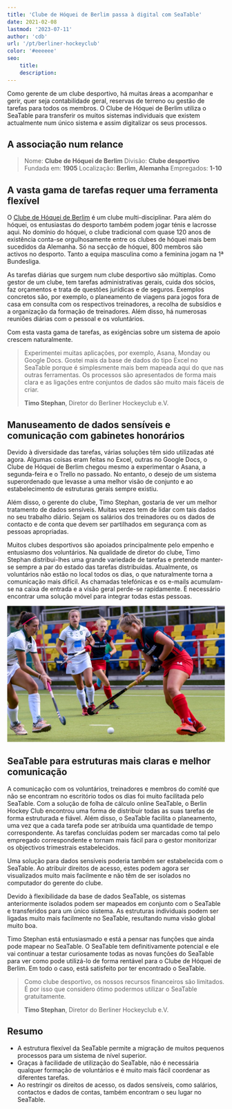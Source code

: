 ```yaml
---
title: 'Clube de Hóquei de Berlim passa à digital com SeaTable'
date: 2021-02-08
lastmod: '2023-07-11'
author: 'cdb'
url: '/pt/berliner-hockeyclub'
color: '#eeeeee'
seo:
    title:
    description:
---
```


Como gerente de um clube desportivo, há muitas áreas a acompanhar e gerir, quer seja contabilidade geral, reservas de terreno ou gestão de tarefas para todos os membros. O Clube de Hóquei de Berlim utiliza o SeaTable para transferir os muitos sistemas individuais que existem actualmente num único sistema e assim digitalizar os seus processos.

## A associação num relance

> Nome: **Clube de Hóquei de Berlim**
> Divisão: **Clube desportivo**
> Fundada em: **1905**
> Localização: **Berlim, Alemanha**
> Empregados: **1-10**

## A vasta gama de tarefas requer uma ferramenta flexível

O [Clube de Hóquei de Berlim](https://www.berlinerhc.de/) é um clube multi-disciplinar. Para além do hóquei, os entusiastas do desporto também podem jogar ténis e lacrosse aqui. No domínio do hóquei, o clube tradicional com quase 120 anos de existência conta-se orgulhosamente entre os clubes de hóquei mais bem sucedidos da Alemanha. Só na secção de hóquei, 800 membros são activos no desporto. Tanto a equipa masculina como a feminina jogam na 1ª Bundesliga.

As tarefas diárias que surgem num clube desportivo são múltiplas. Como gestor de um clube, tem tarefas administrativas gerais, cuida dos sócios, faz orçamentos e trata de questões jurídicas e de seguros. Exemplos concretos são, por exemplo, o planeamento de viagens para jogos fora de casa em consulta com os respectivos treinadores, a recolha de subsídios e a organização da formação de treinadores. Além disso, há numerosas reuniões diárias com o pessoal e os voluntários.

Com esta vasta gama de tarefas, as exigências sobre um sistema de apoio crescem naturalmente.

> Experimentei muitas aplicações, por exemplo, Asana, Monday ou Google Docs. Gostei mais da base de dados do tipo Excel no SeaTable porque é simplesmente mais bem mapeada aqui do que nas outras ferramentas. Os processos são apresentados de forma mais clara e as ligações entre conjuntos de dados são muito mais fáceis de criar.
>
> **Timo Stephan**, Diretor do Berliner Hockeyclub e.V.

## Manuseamento de dados sensíveis e comunicação com gabinetes honorários

Devido à diversidade das tarefas, várias soluções têm sido utilizadas até agora. Algumas coisas eram feitas no Excel, outras no Google Docs, o Clube de Hóquei de Berlim chegou mesmo a experimentar o Asana, a segunda-feira e o Trello no passado. No entanto, o desejo de um sistema superordenado que levasse a uma melhor visão de conjunto e ao estabelecimento de estruturas gerais sempre existiu.

Além disso, o gerente do clube, Timo Stephan, gostaria de ver um melhor tratamento de dados sensíveis. Muitas vezes tem de lidar com tais dados no seu trabalho diário. Sejam os salários dos treinadores ou os dados de contacto e de conta que devem ser partilhados em segurança com as pessoas apropriadas.

Muitos clubes desportivos são apoiados principalmente pelo empenho e entusiasmo dos voluntários. Na qualidade de diretor do clube, Timo Stephan distribui-lhes uma grande variedade de tarefas e pretende manter-se sempre a par do estado das tarefas distribuídas. Atualmente, os voluntários não estão no local todos os dias, o que naturalmente torna a comunicação mais difícil. As chamadas telefónicas e os e-mails acumulam-se na caixa de entrada e a visão geral perde-se rapidamente. É necessário encontrar uma solução móvel para integrar todas estas pessoas.

![Digitalização de um clube esportivo com o SeaTable](berliner-hockeyclub-goes-digital.jpg)

## SeaTable para estruturas mais claras e melhor comunicação

A comunicação com os voluntários, treinadores e membros do comité que não se encontram no escritório todos os dias foi muito facilitada pelo SeaTable. Com a solução de folha de cálculo online SeaTable, o Berlin Hockey Club encontrou uma forma de distribuir todas as suas tarefas de forma estruturada e fiável. Além disso, o SeaTable facilita o planeamento, uma vez que a cada tarefa pode ser atribuída uma quantidade de tempo correspondente. As tarefas concluídas podem ser marcadas como tal pelo empregado correspondente e tornam mais fácil para o gestor monitorizar os objectivos trimestrais estabelecidos.

Uma solução para dados sensíveis poderia também ser estabelecida com o SeaTable. Ao atribuir direitos de acesso, estes podem agora ser visualizados muito mais facilmente e não têm de ser isolados no computador do gerente do clube.

Devido à flexibilidade da base de dados SeaTable, os sistemas anteriormente isolados podem ser mapeados em conjunto com o SeaTable e transferidos para um único sistema. As estruturas individuais podem ser ligadas muito mais facilmente no SeaTable, resultando numa visão global muito boa.

Timo Stephan está entusiasmado e está a pensar nas funções que ainda pode mapear no SeaTable. O SeaTable tem definitivamente potencial e ele vai continuar a testar curiosamente todas as novas funções do SeaTable para ver como pode utilizá-lo de forma rentável para o Clube de Hóquei de Berlim. Em todo o caso, está satisfeito por ter encontrado o SeaTable.

> Como clube desportivo, os nossos recursos financeiros são limitados. É por isso que considero ótimo podermos utilizar o SeaTable gratuitamente.
>
> **Timo Stephan**, Diretor do Berliner Hockeyclub e.V.

## Resumo

- A estrutura flexível da SeaTable permite a migração de muitos pequenos processos para um sistema de nível superior.
- Graças à facilidade de utilização do SeaTable, não é necessária qualquer formação de voluntários e é muito mais fácil coordenar as diferentes tarefas.
- Ao restringir os direitos de acesso, os dados sensíveis, como salários, contactos e dados de contas, também encontram o seu lugar no SeaTable.
